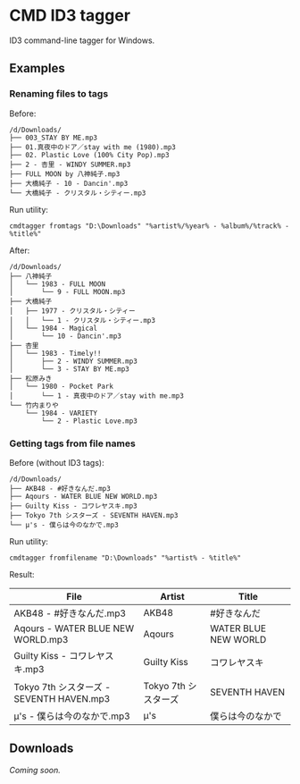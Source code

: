# CMD ID3 tagger
ID3 command-line tagger for Windows.

## Examples
### Renaming files to tags
Before:
```console
/d/Downloads/
├── 003_STAY BY ME.mp3
├── 01.真夜中のドア／stay with me (1980).mp3
├── 02. Plastic Love (100% City Pop).mp3
├── 2 - 杏里 - WINDY SUMMER.mp3
├── FULL MOON by 八神純子.mp3
├── 大橋純子 - 10 - Dancin'.mp3
└── 大橋純子 - クリスタル・シティー.mp3
```
Run utility:
```batch
cmdtagger fromtags "D:\Downloads" "%artist%/%year% - %album%/%track% - %title%"
```
After:
```console
/d/Downloads/
├── 八神純子
│   └── 1983 - FULL MOON
│       └── 9 - FULL MOON.mp3
├── 大橋純子
│   ├── 1977 - クリスタル・シティー
│   │   └── 1 - クリスタル・シティー.mp3
│   └── 1984 - Magical
│       └── 10 - Dancin'.mp3
├── 杏里
│   └── 1983 - Timely!!
│       ├── 2 - WINDY SUMMER.mp3
│       └── 3 - STAY BY ME.mp3
├── 松原みき
│   └── 1980 - Pocket Park
│       └── 1 - 真夜中のドア／stay with me.mp3
└── 竹内まりや
    └── 1984 - VARIETY
        └── 2 - Plastic Love.mp3
```

### Getting tags from file names
Before (without ID3 tags):
```console
/d/Downloads/
├── AKB48 - #好きなんだ.mp3
├── Aqours - WATER BLUE NEW WORLD.mp3
├── Guilty Kiss - コワレヤスキ.mp3
├── Tokyo 7th シスターズ - SEVENTH HAVEN.mp3
└── μ's - 僕らは今のなかで.mp3
```
Run utility:
```batch
cmdtagger fromfilename "D:\Downloads" "%artist% - %title%"
```

Result:

| File | Artist | Title |
| --- | --- | --- |
| AKB48 - #好きなんだ.mp3 | AKB48 | #好きなんだ |
| Aqours - WATER BLUE NEW WORLD.mp3 | Aqours | WATER BLUE NEW WORLD |
| Guilty Kiss - コワレヤスキ.mp3 | Guilty Kiss | コワレヤスキ |
| Tokyo 7th シスターズ - SEVENTH HAVEN.mp3 | Tokyo 7th シスターズ | SEVENTH HAVEN |
| μ's - 僕らは今のなかで.mp3 | μ's | 僕らは今のなかで |

## Downloads
*Coming soon.*
